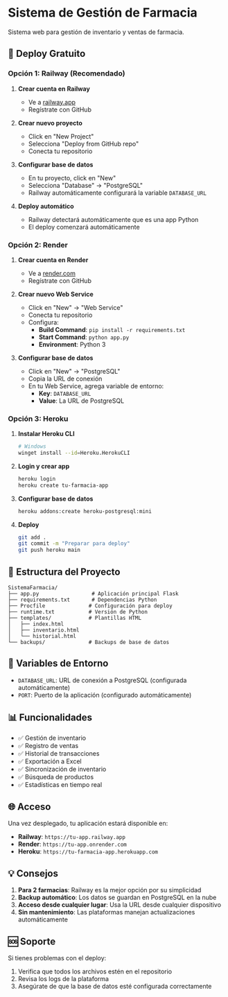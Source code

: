# Sistema de Gestión de Farmacia

Sistema web para gestión de inventario y ventas de farmacia.

## 🚀 Deploy Gratuito

### Opción 1: Railway (Recomendado)

1. **Crear cuenta en Railway**
   - Ve a [railway.app](https://railway.app)
   - Regístrate con GitHub

2. **Crear nuevo proyecto**
   - Click en "New Project"
   - Selecciona "Deploy from GitHub repo"
   - Conecta tu repositorio

3. **Configurar base de datos**
   - En tu proyecto, click en "New"
   - Selecciona "Database" → "PostgreSQL"
   - Railway automáticamente configurará la variable `DATABASE_URL`

4. **Deploy automático**
   - Railway detectará automáticamente que es una app Python
   - El deploy comenzará automáticamente

### Opción 2: Render

1. **Crear cuenta en Render**
   - Ve a [render.com](https://render.com)
   - Regístrate con GitHub

2. **Crear nuevo Web Service**
   - Click en "New" → "Web Service"
   - Conecta tu repositorio
   - Configura:
     - **Build Command**: `pip install -r requirements.txt`
     - **Start Command**: `python app.py`
     - **Environment**: Python 3

3. **Configurar base de datos**
   - Click en "New" → "PostgreSQL"
   - Copia la URL de conexión
   - En tu Web Service, agrega variable de entorno:
     - **Key**: `DATABASE_URL`
     - **Value**: La URL de PostgreSQL

### Opción 3: Heroku

1. **Instalar Heroku CLI**
   ```bash
   # Windows
   winget install --id=Heroku.HerokuCLI
   ```

2. **Login y crear app**
   ```bash
   heroku login
   heroku create tu-farmacia-app
   ```

3. **Configurar base de datos**
   ```bash
   heroku addons:create heroku-postgresql:mini
   ```

4. **Deploy**
   ```bash
   git add .
   git commit -m "Preparar para deploy"
   git push heroku main
   ```

## 📁 Estructura del Proyecto

```
SistemaFarmacia/
├── app.py                 # Aplicación principal Flask
├── requirements.txt       # Dependencias Python
├── Procfile              # Configuración para deploy
├── runtime.txt           # Versión de Python
├── templates/            # Plantillas HTML
│   ├── index.html
│   ├── inventario.html
│   └── historial.html
└── backups/              # Backups de base de datos
```

## 🔧 Variables de Entorno

- `DATABASE_URL`: URL de conexión a PostgreSQL (configurada automáticamente)
- `PORT`: Puerto de la aplicación (configurado automáticamente)

## 📊 Funcionalidades

- ✅ Gestión de inventario
- ✅ Registro de ventas
- ✅ Historial de transacciones
- ✅ Exportación a Excel
- ✅ Sincronización de inventario
- ✅ Búsqueda de productos
- ✅ Estadísticas en tiempo real

## 🌐 Acceso

Una vez desplegado, tu aplicación estará disponible en:
- **Railway**: `https://tu-app.railway.app`
- **Render**: `https://tu-app.onrender.com`
- **Heroku**: `https://tu-farmacia-app.herokuapp.com`

## 💡 Consejos

1. **Para 2 farmacias**: Railway es la mejor opción por su simplicidad
2. **Backup automático**: Los datos se guardan en PostgreSQL en la nube
3. **Acceso desde cualquier lugar**: Usa la URL desde cualquier dispositivo
4. **Sin mantenimiento**: Las plataformas manejan actualizaciones automáticamente

## 🆘 Soporte

Si tienes problemas con el deploy:
1. Verifica que todos los archivos estén en el repositorio
2. Revisa los logs de la plataforma
3. Asegúrate de que la base de datos esté configurada correctamente 